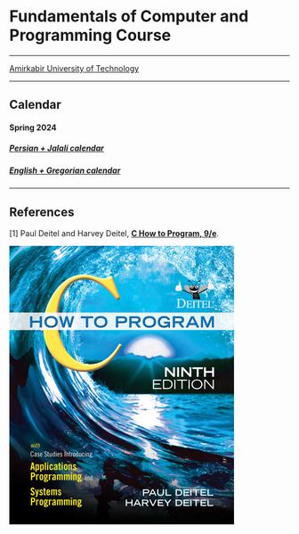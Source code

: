 # Fundamentals of Computer and Programming Course

---
[Amirkabir University of Technology](http://ce.aut.ac.ir)

---

## Calendar

#### Spring 2024 

##### [Persian + Jalali calendar](assets/calendar/fa-calendar.pdf)

<!-- <iframe src="assets/calendar/en-calendar.pdf" width="100%" height="600px"></iframe> -->

##### [English + Gregorian calendar](assets/calendar/en-calendar.pdf)

<!-- <iframe src="assets/calendar/fa-calendar.pdf" width="100%" height="600px"></iframe> -->

----

## References

[1] Paul Deitel and Harvey Deitel, [**C How to Program, 9/e**](https://deitel.com/c-how-to-program-9-e/).

![C-how-to-program-9-e-book-cover](assets/figs/c-how-to-program-9-e-book-cover.jpg)
